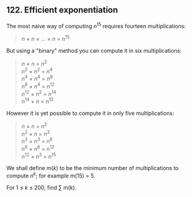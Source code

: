 ## 122. Efficient exponentiation

The most naive way of computing <var>n</var><sup>15</sup> requires fourteen multiplications:

> <var>n</var> &times; <var>n</var> &times; ... &times; <var>n</var> = <var>n</var><sup>15</sup>

But using a "binary" method you can compute it in six multiplications:

> <var>n</var> &times; <var>n</var> = <var>n</var><sup>2</sup><br>
> <var>n</var><sup>2</sup> &times; <var>n</var><sup>2</sup> = <var>n</var><sup>4</sup><br>
> <var>n</var><sup>4</sup> &times; <var>n</var><sup>4</sup> = <var>n</var><sup>8</sup><br>
> <var>n</var><sup>8</sup> &times; <var>n</var><sup>4</sup> = <var>n</var><sup>12</sup><br>
> <var>n</var><sup>12</sup> &times; <var>n</var><sup>2</sup> = <var>n</var><sup>14</sup><br>
> <var>n</var><sup>14</sup> &times; <var>n</var> = <var>n</var><sup>15</sup>

However it is yet possible to compute it in only five multiplications:

> <var>n</var> &times; <var>n</var> = <var>n</var><sup>2</sup><br>
> <var>n</var><sup>2</sup> &times; <var>n</var> = <var>n</var><sup>3</sup><br>
> <var>n</var><sup>3</sup> &times; <var>n</var><sup>3</sup> = <var>n</var><sup>6</sup><br>
> <var>n</var><sup>6</sup> &times; <var>n</var><sup>6</sup> = <var>n</var><sup>12</sup><br>
> <var>n</var><sup>12</sup> &times; <var>n</var><sup>3</sup> = <var>n</var><sup>15</sup>

We shall define m(<var>k</var>) to be the minimum number of multiplications to compute <var>n</var><sup><var>k</var></sup>; for example m(15) = 5.

For 1 &le; <var>k</var> &le; 200, find &sum; m(<var>k</var>).
